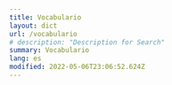 ```yaml
---
title: Vocabulario
layout: dict
url: /vocabulario
# description: "Description for Search"
summary: Vocabulario
lang: es
modified: 2022-05-06T23:06:52.624Z
---
```

